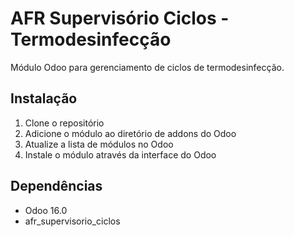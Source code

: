 # AFR Supervisório Ciclos - Termodesinfecção

Módulo Odoo para gerenciamento de ciclos de termodesinfecção.

## Instalação

1. Clone o repositório
2. Adicione o módulo ao diretório de addons do Odoo
3. Atualize a lista de módulos no Odoo
4. Instale o módulo através da interface do Odoo

## Dependências

- Odoo 16.0
- afr_supervisorio_ciclos
